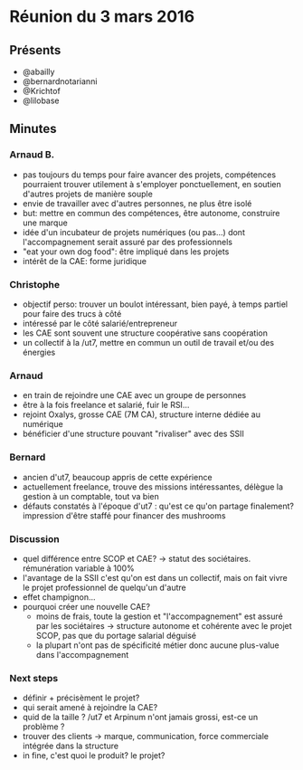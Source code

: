 # Réunion du 3 mars 2016

## Présents

* @abailly
* @bernardnotarianni
* @Krichtof
* @lilobase

## Minutes

### Arnaud B.

* pas toujours du temps pour faire avancer des projets, compétences pourraient trouver utilement à s'employer ponctuellement, en
  soutien d'autres projets de manière souple
* envie de travailler avec d'autres personnes, ne plus être isolé
* but: mettre en commun des compétences, être autonome, construire une marque
* idée d'un incubateur de projets numériques (ou pas...) dont l'accompagnement serait assuré par des professionnels
* "eat your own dog food": être impliqué dans les projets
* intérêt de la CAE: forme juridique

### Christophe


* objectif perso: trouver un boulot intéressant, bien payé, à temps partiel pour faire des trucs à côté
* intéressé par le côté salarié/entrepreneur
* les CAE sont souvent une structure coopérative sans coopération
* un collectif à la /ut7, mettre en commun un outil de travail et/ou des énergies

### Arnaud

* en train de rejoindre une CAE avec un groupe de personnes
* être à la fois freelance et salarié, fuir le RSI...
* rejoint Oxalys, grosse CAE (7M CA), structure interne dédiée au numérique
* bénéficier d'une structure pouvant "rivaliser" avec des SSII

### Bernard

* ancien d'ut7, beaucoup appris de cette expérience
* actuellement freelance, trouve des missions intéressantes, délègue la gestion à un comptable, tout va bien
* défauts constatés à l'époque d'ut7 : qu'est ce qu'on partage finalement? impression d'être staffé pour financer des mushrooms

### Discussion

* quel différence entre SCOP et CAE? -> statut des sociétaires. rémunération variable à 100%
* l'avantage de la SSII c'est qu'on est dans un collectif, mais on fait vivre le projet professionnel de quelqu'un d'autre
* effet champignon...
* pourquoi créer une nouvelle CAE?
    * moins de frais, toute la gestion et "l'accompagnement" est assuré par les sociétaires -> structure autonome et cohérente avec le projet SCOP, pas que du portage salarial déguisé 
    * la plupart n'ont pas de spécificité métier donc aucune plus-value dans l'accompagnement

### Next steps

* définir + précisèment le projet?
* qui serait amené à rejoindre la CAE?
* quid de la taille ? /ut7 et Arpinum n'ont jamais grossi, est-ce un problème ?
* trouver des clients -> marque, communication, force commerciale intégrée dans la structure
* in fine, c'est quoi le produit? le projet?

  

      
      
      
